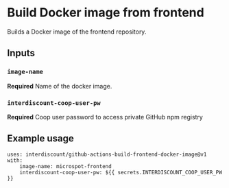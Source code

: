 # Build Docker image from frontend
Builds a Docker image of the frontend repository.

## Inputs

### `image-name`

**Required** Name of the docker image.

### `interdiscount-coop-user-pw`

**Required** Coop user password to access private GitHub npm registry

## Example usage

```
uses: interdiscount/github-actions-build-frontend-docker-image@v1
with:
    image-name: microspot-frontend
    interdiscount-coop-user-pw: ${{ secrets.INTERDISCOUNT_COOP_USER_PW }}
```
